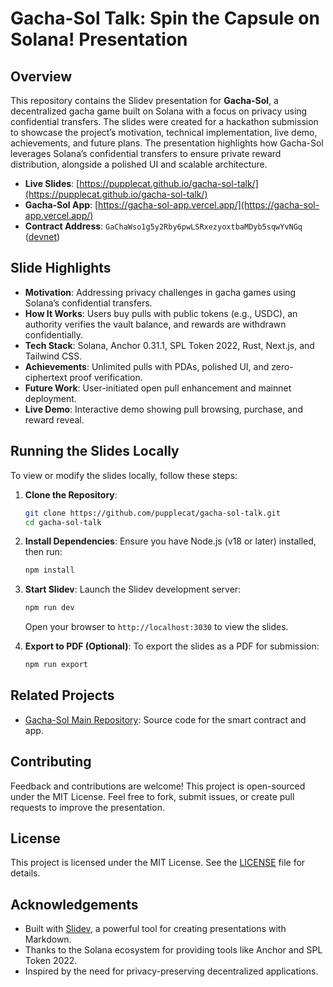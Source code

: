 # Gacha-Sol Talk: Spin the Capsule on Solana! Presentation

## Overview

This repository contains the Slidev presentation for **Gacha-Sol**, a decentralized gacha game built on Solana with a focus on privacy using confidential transfers. The slides were created for a hackathon submission to showcase the project’s motivation, technical implementation, live demo, achievements, and future plans. The presentation highlights how Gacha-Sol leverages Solana’s confidential transfers to ensure private reward distribution, alongside a polished UI and scalable architecture.

- **Live Slides**: [https://pupplecat.github.io/gacha-sol-talk/](https://pupplecat.github.io/gacha-sol-talk/)
- **Gacha-Sol App**: [https://gacha-sol-app.vercel.app/](https://gacha-sol-app.vercel.app/)
- **Contract Address**: `GaChaWso1g5y2Rby6pwLSRxezyoxtbaMDyb5sqwYvNGq` ([devnet](https://explorer.solana.com/address/GaChaWso1g5y2Rby6pwLSRxezyoxtbaMDyb5sqwYvNGq?cluster=devnet))


## Slide Highlights

- **Motivation**: Addressing privacy challenges in gacha games using Solana’s confidential transfers.
- **How It Works**: Users buy pulls with public tokens (e.g., USDC), an authority verifies the vault balance, and rewards are withdrawn confidentially.
- **Tech Stack**: Solana, Anchor 0.31.1, SPL Token 2022, Rust, Next.js, and Tailwind CSS.
- **Achievements**: Unlimited pulls with PDAs, polished UI, and zero-ciphertext proof verification.
- **Future Work**: User-initiated open pull enhancement and mainnet deployment.
- **Live Demo**: Interactive demo showing pull browsing, purchase, and reward reveal.

## Running the Slides Locally

To view or modify the slides locally, follow these steps:

1. **Clone the Repository**:
   ```bash
   git clone https://github.com/pupplecat/gacha-sol-talk.git
   cd gacha-sol-talk
   ```

2. **Install Dependencies**:
   Ensure you have Node.js (v18 or later) installed, then run:
   ```bash
   npm install
   ```

3. **Start Slidev**:
   Launch the Slidev development server:
   ```bash
   npm run dev
   ```
   Open your browser to `http://localhost:3030` to view the slides.

4. **Export to PDF (Optional)**:
   To export the slides as a PDF for submission:
   ```bash
   npm run export
   ```

## Related Projects

- [Gacha-Sol Main Repository](https://github.com/pupplecat/gacha-sol): Source code for the smart contract and app.

## Contributing

Feedback and contributions are welcome! This project is open-sourced under the MIT License. Feel free to fork, submit issues, or create pull requests to improve the presentation.

## License

This project is licensed under the MIT License. See the [LICENSE](LICENSE) file for details.

## Acknowledgements

- Built with [Slidev](https://sli.dev/), a powerful tool for creating presentations with Markdown.
- Thanks to the Solana ecosystem for providing tools like Anchor and SPL Token 2022.
- Inspired by the need for privacy-preserving decentralized applications.